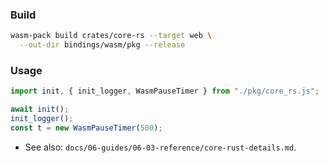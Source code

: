 <!--══════════════════════════════════════════════════
  ╔══════════════════════════════════════════════════════╗
  ║  ░  W A S M   B I N D I N G S   ( P A C K A G E ) ░░  ║
  ║                                                      ║
  ║  Built artifacts for the web demo (wasm-bindgen /    ║
  ║  wasm-pack). TypeScript types included.               ║
  ║                                                      ║
  ╚══════════════════════════════════════════════════════╝
    • WHAT ▸ NPM-ready package for browser usage
    • WHY  ▸ v0.2 web path for Rust core
    • HOW  ▸ Build via wasm-pack; import in web-demo
-->

### Build

```bash
wasm-pack build crates/core-rs --target web \
  --out-dir bindings/wasm/pkg --release
```

### Usage

```ts
import init, { init_logger, WasmPauseTimer } from "./pkg/core_rs.js";

await init();
init_logger();
const t = new WasmPauseTimer(500);
```

- See also: `docs/06-guides/06-03-reference/core-rust-details.md`.
